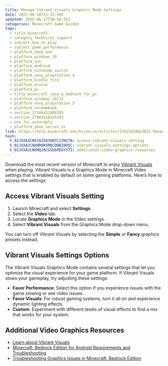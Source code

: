 ```yaml
---
title: Manage Vibrant Visuals Graphics Mode Settings
date: 2025-06-16T21:31:49Z
updated: 2025-06-17T20:50:55Z
categories: Minecraft Game Guides
tags:
  - title_minecraft
  - category_technical_support
  - subject_how_to_play
  - subject_game_performance
  - platform_xbox_one
  - platform_windows_10
  - platform_ios
  - platform_android
  - platform_nintendo_switch
  - platform_sony_playstation_4
  - platform_kindle_fire
  - platform_oculus
  - platform_pc
  - title_minecraft_java_&_bedrock_for_pc
  - platform_windows_10/11
  - platform_sony_playstation_5
  - platform_chromebook
  - section_27166432886285
  - section_27983418545293
  - use_for_autoreply
  - platform_xbox_series_xs
link: https://help.minecraft.net/hc/en-us/articles/37415428023821-Manage-Vibrant-Visuals-Graphics-Mode-Settings
hash:
  h_01JXXA3CNX2A2503EW7C22NV7A: access-vibrant-visuals-setting
  h_01JXXA3CNXHR0RSM6CQHBZ805C: vibrant-visuals-settings-options
  h_01JXXA3CNXMQJ6CG5E6PE6Y37Z: additional-video-graphics-resources
---
```


Download the most recent version of Minecraft to enjoy [Vibrant Visuals](https://www.minecraft.net/en-us/article/chase-the-skies-and-vibrant-visuals-playable-today) when playing. Vibrant Visuals is a Graphics Mode in Minecraft Video settings that is enabled by default on some gaming platforms. Here’s how to access the settings:

## Access Vibrant Visuals Setting

1.  Launch Minecraft and select **Settings**.
2.  Select the **Video** tab.
3.  Locate **Graphics Mode** in the Video settings.
4.  Select **Vibrant Visuals** from the Graphics Mode drop-down menu.

You can turn off Vibrant Visuals by selecting the **Simple** or **Fancy** graphics presets instead.

## Vibrant Visuals Settings Options

The Vibrant Visuals Graphics Mode contains several settings that let you optimize the visual experience for your game platform. If Vibrant Visuals slows your gameplay, try adjusting these settings:

- **Favor Performance**: Select this option if you experience issues with the game slowing or see video issues.
- **Favor Visuals**: For robust gaming systems, turn it all on and experience dynamic lighting effects.
- **Custom**: Experiment with different levels of visual effects to find a mix that works for your system.

## Additional Video Graphics Resources

- [Learn about Vibrant Visuals](./Learn-about-Vibrant-Visuals-Graphics-Mode.md)
- [Minecraft: Bedrock Edition for Android Requirements and Troubleshooting](../Performance-Troubleshooting/Minecraft-Bedrock-Edition-for-Android-Requirements-and-Troubleshooting.md)
- [Troubleshooting Graphics Issues in Minecraft: Bedrock Edition](../Performance-Troubleshooting/Troubleshooting-Graphics-Issues-in-Minecraft-Bedrock-Edition.md)
